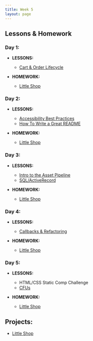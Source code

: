 ```yaml
---
title: Week 5
layout: page
---
```


## Lessons & Homework

### Day 1:

* **LESSONS:**
  - [Cart & Order Lifecycle](../lessons/cart_implementation)

* **HOMEWORK:**
  - [Little Shop](http://backend.turing.io/module2/projects/little_shop)

### Day 2:

* **LESSONS:**
  - [Accessibility Best Practices](../lessons/accessibility_best_practices)
  - [How To Write a Great README](../lessons/how_to_write_a_great_readme)

* **HOMEWORK:**
  - [Little Shop](http://backend.turing.io/module2/projects/little_shop)

### Day 3:

* **LESSONS:**
  - [Intro to the Asset Pipeline](../slides/pipeline_plus_heroku/asset_pipeline)
  - [SQL/ActiveRecord](../slides/sql_active_record)

* **HOMEWORK:**
  - [Little Shop](http://backend.turing.io/module2/projects/little_shop)

### Day 4:

* **LESSONS:**
  - [Callbacks & Refactoring](../lessons/callbacks_and_refactoring)

* **HOMEWORK:**
  - [Little Shop](http://backend.turing.io/module2/projects/little_shop)

### Day 5:

* **LESSONS:**
  - HTML/CSS Static Comp Challenge
  - [CFUs](https://github.com/turingschool/checks-for-understanding/blob/master/module-2/backend/week_5.md)

* **HOMEWORK:**
  - [Little Shop](http://backend.turing.io/module2/projects/little_shop)

## Projects:

* [Little Shop](http://backend.turing.io/module2/projects/little_shop)

